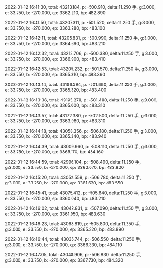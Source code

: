 2022-01-12 16:41:30, total: 43213.184, p: -500.910, delta:11.250 手, g:3.000, e: 33.750, b: -270.000, ep: 3362.210, bp: 482.890

2022-01-12 16:41:50, total: 43207.311, p: -501.520, delta:11.250 手, g:3.000, e: 33.750, b: -270.000, ep: 3363.280, bp: 483.100

2022-01-12 16:42:11, total: 43205.831, p: -500.990, delta:11.250 手, g:3.000, e: 33.750, b: -270.000, ep: 3364.690, bp: 483.210

2022-01-12 16:42:32, total: 43213.706, p: -500.380, delta:11.250 手, g:3.000, e: 33.750, b: -270.000, ep: 3366.900, bp: 483.410

2022-01-12 16:42:53, total: 43205.232, p: -501.570, delta:11.250 手, g:3.000, e: 33.750, b: -270.000, ep: 3365.310, bp: 483.360

2022-01-12 16:43:14, total: 43198.594, p: -501.880, delta:11.250 手, g:3.000, e: 33.750, b: -270.000, ep: 3365.320, bp: 483.400

2022-01-12 16:43:36, total: 43195.278, p: -501.480, delta:11.250 手, g:3.000, e: 33.750, b: -270.000, ep: 3365.000, bp: 483.310

2022-01-12 16:43:57, total: 43172.380, p: -502.500, delta:11.250 手, g:3.000, e: 33.750, b: -270.000, ep: 3363.980, bp: 483.310

2022-01-12 16:44:18, total: 43058.356, p: -506.180, delta:11.250 手, g:3.000, e: 33.750, b: -270.000, ep: 3365.340, bp: 483.940

2022-01-12 16:44:39, total: 43009.960, p: -508.110, delta:11.250 手, g:3.000, e: 33.750, b: -270.000, ep: 3365.170, bp: 484.160

2022-01-12 16:44:59, total: 42996.104, p: -508.490, delta:11.250 手, g:3.000, e: 33.750, b: -270.000, ep: 3362.070, bp: 483.820

2022-01-12 16:45:20, total: 43052.559, p: -506.780, delta:11.250 手, g:3.000, e: 33.750, b: -270.000, ep: 3361.620, bp: 483.550

2022-01-12 16:45:41, total: 43075.412, p: -505.640, delta:11.250 手, g:3.000, e: 33.750, b: -270.000, ep: 3360.040, bp: 483.210

2022-01-12 16:46:02, total: 43042.831, p: -507.090, delta:11.250 手, g:3.000, e: 33.750, b: -270.000, ep: 3361.950, bp: 483.630

2022-01-12 16:46:23, total: 43068.819, p: -505.800, delta:11.250 手, g:3.000, e: 33.750, b: -270.000, ep: 3365.320, bp: 483.890

2022-01-12 16:46:44, total: 43035.744, p: -506.550, delta:11.250 手, g:3.000, e: 33.750, b: -270.000, ep: 3366.330, bp: 484.110

2022-01-12 16:47:05, total: 43048.906, p: -506.830, delta:11.250 手, g:3.000, e: 33.750, b: -270.000, ep: 3367.730, bp: 484.320